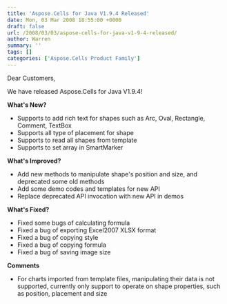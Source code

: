 ```yaml
---
title: 'Aspose.Cells for Java V1.9.4 Released'
date: Mon, 03 Mar 2008 18:55:00 +0000
draft: false
url: /2008/03/03/aspose-cells-for-java-v1-9-4-released/
author: Warren
summary: ''
tags: []
categories: ['Aspose.Cells Product Family']
---
```


Dear Customers,

We have released Aspose.Cells for Java V1.9.4!

**What's New?**

*   Supports to add rich text for shapes such as Arc, Oval, Rectangle, Comment, TextBox
*   Supports all type of placement for shape
*   Supports to read all shapes from template
*   Supports to set array in SmartMarker

**What's Improved?**

*   Add new methods to manipulate shape's position and size, and deprecated some old methods
*   Add some demo codes and templates for new API
*   Replace deprecated API invocation with new API in demos

**What's Fixed?**

*   Fixed some bugs of calculating formula
*   Fixed a bug of exporting Excel2007 XLSX format
*   Fixed a bug of copying style
*   Fixed a bug of copying formula
*   Fixed a bug of saving image size

**Comments**

*   For charts imported from template files, manipulating their data is not supported, currently only support to operate on shape properties, such as position, placement and size








